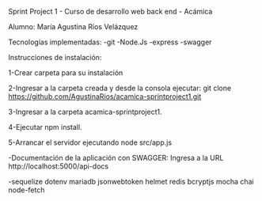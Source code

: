 Sprint Project 1 - Curso de desarrollo web back end - Acámica

Alumno: María Agustina Ríos Velázquez

Tecnologías implementadas:
-git
-Node.Js
-express
-swagger


Instrucciones de instalación:

1-Crear carpeta para su instalación

2-Ingresar a la carpeta creada y desde la consola ejecutar: git clone https://github.com/AgustinaRios/acamica-sprintproject1.git

3-Ingresar a la carpeta acamica-sprintproject1.

4-Ejecutar npm install.

5-Arrancar el servidor ejecutando node src/app.js


-Documentación de la aplicación con SWAGGER:
Ingresa a la URL http://localhost:5000/api-docs


-sequelize dotenv mariadb jsonwebtoken helmet redis bcryptjs mocha chai node-fetch




